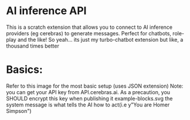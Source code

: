 # AI inference API
This is a scratch extension that allows you to connect to AI inference providers (eg cerebras) to generate messages. Perfect for chatbots, role-play and the like!
So yeah... its just my turbo-chatbot extension but like, a thousand times better
# Basics:
Refer to this image for the most basic setup (uses JSON extension)
Note: you can get your API key from API.cerebras.ai. As a precaution, you SHOULD encrypt this key when publishing it
example-blocks.svg
the system message is what tells the AI how to act(i.e y"You are Homer Simpson")

